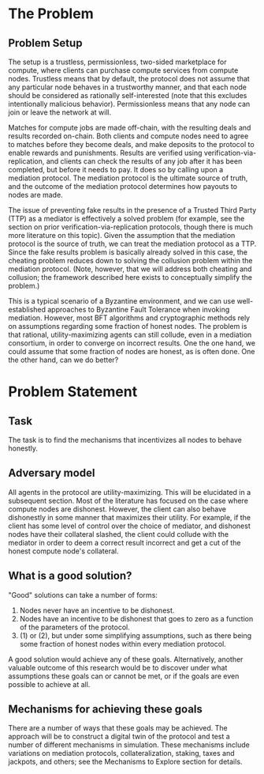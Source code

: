 # The Problem

## Problem Setup

The setup is a trustless, permissionless, two-sided marketplace for compute, where clients can purchase compute services from compute nodes. Trustless means that by default, the protocol does not assume that any particular node behaves in a trustworthy manner, and that each node should be considered as rationally self-interested (note that this excludes intentionally malicious behavior). Permissionless means that any node can join or leave the network at will.

Matches for compute jobs are made off-chain, with the resulting deals and results recorded on-chain. Both clients and compute nodes need to agree to matches before they become deals, and make deposits to the protocol to enable rewards and punishments. Results are verified using verification-via-replication, and clients can check the results of any job after it has been completed, but before it needs to pay. It does so by calling upon a mediation protocol. The mediation protocol is the ultimate source of truth, and the outcome of the mediation protocol determines how payouts to nodes are made.

The issue of preventing fake results in the presence of a Trusted Third Party (TTP) as a mediator is effectively a solved problem (for example, see the section on prior verification-via-replication protocols, though there is much more literature on this topic). Given the assumption that the mediation protocol is the source of truth, we can treat the mediation protocol as a TTP. Since the fake results problem is basically already solved in this case, the cheating problem reduces down to solving the collusion problem within the mediation protocol. (Note, however, that we will address both cheating and collusion; the framework described here exists to conceptually simplify the problem.)

This is a typical scenario of a Byzantine environment, and we can use well-established approaches to Byzantine Fault Tolerance when invoking mediation. However, most BFT algorithms and cryptographic methods rely on assumptions regarding some fraction of honest nodes. The problem is that rational, utility-maximizing agents can still collude, even in a mediation consortium, in order to converge on incorrect results. One the one hand, we could assume that some fraction of nodes are honest, as is often done. One the other hand, can we do better?


# Problem Statement

## Task

The task is to find the mechanisms that incentivizes all nodes to behave honestly.  

## Adversary model

All agents in the protocol are utility-maximizing. This will be elucidated in a subsequent section. Most of the literature has focused on the case where compute nodes are dishonest. However, the client can also behave dishonestly in some manner that maximizes their utility. For example, if the client has some level of control over the choice of mediator, and dishonest nodes have their collateral slashed, the client could collude with the mediator in order to deem a correct result incorrect and get a cut of the honest compute node's collateral.


## What is a good solution?

"Good" solutions can take a number of forms:

1. Nodes never have an incentive to be dishonest.
2. Nodes have an incentive to be dishonest that goes to zero as a function of the parameters of the protocol.
3. (1) or (2), but under some simplifying assumptions, such as there being some fraction of honest nodes within every mediation protocol.

A good solution would achieve any of these goals. Alternatively, another valuable outcome of this research would be to discover under what assumptions these goals can or cannot be met, or if the goals are even possible to achieve at all.


## Mechanisms for achieving these goals

There are a number of ways that these goals may be achieved. The approach will be to construct a digital twin of the protocol and test a number of different mechanisms in simulation. These mechanisms include variations on mediation protocols, collateralization, staking, taxes and jackpots, and others; see the Mechanisms to Explore section for details. 
